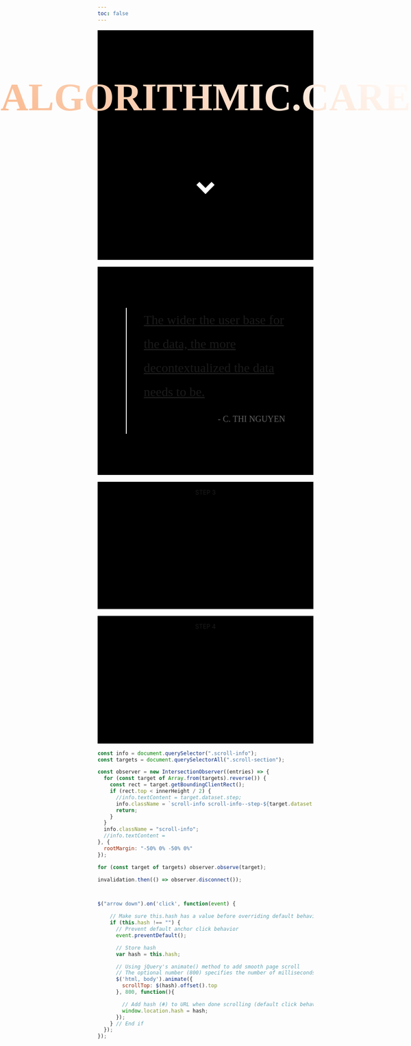 ```yaml
---
toc: false
---
```


<link rel="stylesheet" href="https://fonts.googleapis.com/css2?family=Libre+Barcode+128+Text&display=swap">

<style>
@import url('https://fonts.googleapis.com/css2?family=family=Libre+Barcode+128+Text&display=swap');

@import "compass/css3";
@import url("https://fonts.googleapis.com/css2?family=Advent+Pro:ital,wght@0,100..900;1,100..900&display=swap");

@import url("https://fonts.googleapis.com/css?family=Glegoo");
:root {
  --apricot-200: #fdece2;
  --apricot-300: #fcddc9;
  --apricot-400: #FBCEB1;
  --apricot-800: #f9b080;
  --apricot-900: #f7a068;
}


`
.hero {
  display: flex;
  flex-direction: column;
  align-items: center;
  font-family: var(--sans-serif);
  margin: 0rem;
  text-wrap: balance;
  text-align: center;
}

.hero h1 {
  margin: 4rem 0;
  font-family: 'Libre Barcode 128 Text';
  padding-bottom: 5rem;
  padding-top: 2rem;
  max-width: none;
  text-align: center;
  /* font-weight: 900; */
  line-height: 1;
  background: linear-gradient(30deg, var(--apricot-800), currentColor);
  -webkit-background-clip: text;
  -webkit-text-fill-color: transparent;
  background-clip: text;
  font-size: 5em;
  color: #fff;
  text-align: center;

}


.hero h2 {
  margin: 0;
  max-width: 34em;
  font-size: 20px;
  font-style: initial;
  font-weight: 500;
  line-height: 1.5;
  color: var(--apricot-900);
}

@media (min-width: 640px) {
  .hero h1 {
    font-size: 90px;
  }
}
.button {
  position: relative;
  z-index: 1;
  background: var(--apricot-900);
  border: 3px solid;
  border-color: var(--apricot-400);
  border-radius: 0.75rem;
  color: var(--apricot-300);
  padding: 0.75rem 1rem;
  text-decoration: none;
  transition: 250ms ease-in-out;
  transition-property: all;
}

.button:hover,
.button:focus {
  color: var(--apricot-200);
  background-color: var(--apricot-800);
  transform: scale(1.1);
}

.text {
  filter: drop-shadow(0 0 1px currentcolor);
}

.button:after {
  content: "";
  position: absolute;
  z-index: -1;
  inset: 0;
  opacity: 0.6;
  border-radius: inherit;
  box-shadow: 0 0 1em 0.5em var(--apricot-300);
  transition: 250ms ease-in-out;
  transition-property: opacity;
}

.button:hover::after,
.button:focus::after {
  opacity: 0.6;
}


.scroll-container {
  position: relative;
  margin: 1rem auto;
  font-family: var(--sans-serif);
}

.scroll-info {
  position: sticky;
  aspect-ratio: 16 / 9;
  top: calc((100% - 9 / 16 * 100vw) / 2);
  margin: 0 auto;
  display: flex;
  align-items: center;
  justify-content: center;
  font-size: 64px;
  transition: ease background-color 0.5s;
  background-color: black;
}

.scroll-info--step-1 {
  background-color: black;
}

.scroll-info--step-2 {
  background-color: black;
}

.scroll-info--step-3 {
  background-color: black;
}

.scroll-info--step-4 {
  background-color: black;
}

.scroll-section {
  position: relative;
  aspect-ratio: 16 / 9;
  margin: 1rem 0;
  display: flex;
  align-items: start;
  justify-content: center;
 /* border: solid 1px var(--theme-foreground-focus); */
  background: color-mix(in srgb, var(--theme-foreground-focus) 5%, transparent);
  padding: 1rem;
  ÷box-sizing: border-box;
  background-color: black;
}

blockquote {
  position: relative;
  margin: 80px auto;
  width: 70%;
  font-size: 30px;
  line-height: 56px;
  padding-left: 40px;
  border-left: 2px solid #fff;
  font-family: 'Glegoo', serif;

}

blockquote span {
  display: block;
  text-align: right;
  font-size: 20px;
  line-height: 30px;
  margin-top: 10px;
  text-transform: uppercase;
}

blockquote.tweet-this:hover a {
  opacity: 0.5;
  transition: opacity 0.2s ease;
  text-decoration: none;
}

blockquote.tweet-this .tweet-quote {
  position: absolute;
  top: 50%;
  left: 50%;
  width: 80%;
  height: 26px;
  margin-top: -13px;
  margin-left: -36px;
  transition: all 0.2s ease;
}


html {
    scroll-behavior: smooth;

}

.arrow {
  border: solid white;
  border-width: 0 10px 10px 0;
  display: inline-block;
  padding: 10px;

}

.down {
  transform: rotate(45deg);
  -webkit-transform: rotate(45deg);
}
</style>

<section class="scroll-container">
 <div class="scroll-section" data-step="1" style="padding-bottom: 10rem">
   <div class=" hero">
  <h1>ALGORITHMIC.CARE</h1>
  <center>
  <a href="#section2">  <i class="arrow down"></i> </a>
  </center>
  </div>
  </div>


  <div class="scroll-section" data-step="2" id="section2">
  <blockquote class="tweet-this"><a href = "https://issues.org/limits-of-data-nguyen/">
The wider the user base for the data, the more decontextualized the data needs to be. </a><span><p>- C. Thi Nguyen </span></p>
</div>
  </div>
  </div>
 
  <div class="scroll-section" data-step="3">STEP 3</div>
  <div class="scroll-section" data-step="4">STEP 4</div>
</section>

```js
const info = document.querySelector(".scroll-info");
const targets = document.querySelectorAll(".scroll-section");

const observer = new IntersectionObserver((entries) => {
  for (const target of Array.from(targets).reverse()) {
    const rect = target.getBoundingClientRect();
    if (rect.top < innerHeight / 2) {
      //info.textContent = target.dataset.step;
      info.className = `scroll-info scroll-info--step-${target.dataset.step}`;
      return;
    }
  }
  info.className = "scroll-info";
  //info.textContent = 
}, {
  rootMargin: "-50% 0% -50% 0%"
});

for (const target of targets) observer.observe(target);

invalidation.then(() => observer.disconnect());



$("arrow down").on('click', function(event) {

    // Make sure this.hash has a value before overriding default behavior
    if (this.hash !== "") {
      // Prevent default anchor click behavior
      event.preventDefault();

      // Store hash
      var hash = this.hash;

      // Using jQuery's animate() method to add smooth page scroll
      // The optional number (800) specifies the number of milliseconds it takes to scroll to the specified area
      $('html, body').animate({
        scrollTop: $(hash).offset().top
      }, 800, function(){

        // Add hash (#) to URL when done scrolling (default click behavior)
        window.location.hash = hash;
      });
    } // End if
  });
});
```

